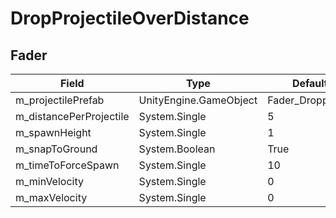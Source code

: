 # DropProjectileOverDistance

## Fader

|Field|Type|Default Value|
|-----|----|-------------|
|m_projectilePrefab|UnityEngine.GameObject|Fader_DroppedFire_AOE|
|m_distancePerProjectile|System.Single|5|
|m_spawnHeight|System.Single|1|
|m_snapToGround|System.Boolean|True|
|m_timeToForceSpawn|System.Single|10|
|m_minVelocity|System.Single|0|
|m_maxVelocity|System.Single|0|

